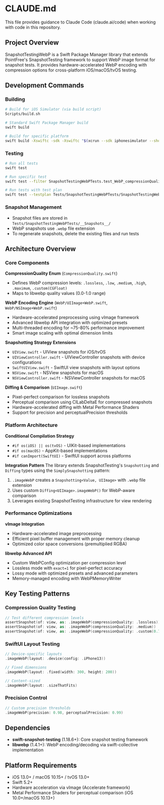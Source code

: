# CLAUDE.md

This file provides guidance to Claude Code (claude.ai/code) when working with code in this repository.

## Project Overview

SnapshotTestingWebP is a Swift Package Manager library that extends PointFree's SnapshotTesting framework to support WebP image format for snapshot tests. It provides hardware-accelerated WebP encoding with compression options for cross-platform iOS/macOS/tvOS testing.

## Development Commands

### Building

```bash
# Build for iOS Simulator (via build script)
Scripts/build.sh

# Standard Swift Package Manager build
swift build

# Build for specific platform
swift build -Xswiftc -sdk -Xswiftc "$(xcrun --sdk iphonesimulator --show-sdk-path)" -Xswiftc -target -Xswiftc "x86_64-apple-ios13.0-simulator"
```

### Testing

```bash
# Run all tests
swift test

# Run specific test
swift test --filter SnapshotTestingWebPTests.test_WebP_compressionQuality_lossless

# Run tests with test plan
swift test --testplan Tests/SnapshotTestingWebPTests/SnapshotTestingWebPTests.xctestplan
```

### Snapshot Management

- Snapshot files are stored in `Tests/SnapshotTestingWebPTests/__Snapshots__/`
- WebP snapshots use `.webp` file extension
- To regenerate snapshots, delete the existing files and run tests

## Architecture Overview

### Core Components

**CompressionQuality Enum** (`CompressionQuality.swift`)

- Defines WebP compression levels: `.lossless`, `.low`, `.medium`, `.high`, `.maximum`, `.custom(CGFloat)`
- Maps to libwebp quality values (0.0-1.0 range)

**WebP Encoding Engine** (`WebP/UIImage+WebP.swift`, `WebP/NSImage+WebP.swift`)

- Hardware-accelerated preprocessing using vImage framework
- Advanced libwebp API integration with optimized presets
- Multi-threaded encoding for ~75-80% performance improvement
- Smart image scaling with optimal dimension limits

**Snapshotting Strategy Extensions**

- `UIView.swift` - UIView snapshots for iOS/tvOS
- `UIViewController.swift` - UIViewController snapshots with device configurations
- `SwiftUIView.swift` - SwiftUI view snapshots with layout options
- `NSView.swift` - NSView snapshots for macOS
- `NSViewController.swift` - NSViewController snapshots for macOS

**Diffing & Comparison** (`UIImage.swift`)

- Pixel-perfect comparison for lossless snapshots
- Perceptual comparison using CILabDeltaE for compressed snapshots
- Hardware-accelerated diffing with Metal Performance Shaders
- Support for precision and perceptualPrecision thresholds

### Platform Architecture

**Conditional Compilation Strategy**

- `#if os(iOS) || os(tvOS)` - UIKit-based implementations
- `#if os(macOS)` - AppKit-based implementations
- `#if canImport(SwiftUI)` - SwiftUI support across platforms

**Integration Pattern**
The library extends SnapshotTesting's `Snapshotting` and `Diffing` types using the `SimplySnapshotting` pattern:

1. `.imageWebP` creates a `Snapshotting<Value, UIImage>` with `.webp` file extension
2. Uses custom `Diffing<UIImage>.imageWebP()` for WebP-aware comparison
3. Leverages existing SnapshotTesting infrastructure for view rendering

### Performance Optimizations

**vImage Integration**

- Hardware-accelerated image preprocessing
- Efficient pixel buffer management with proper memory cleanup
- Optimized color space conversions (premultiplied RGBA)

**libwebp Advanced API**

- Custom WebPConfig optimization per compression level
- Lossless mode with `exact=1` for pixel-perfect accuracy
- Lossy mode with optimized presets and advanced parameters
- Memory-managed encoding with WebPMemoryWriter

## Key Testing Patterns

### Compression Quality Testing

```swift
// Test different compression levels
assertSnapshot(of: view, as: .imageWebP(compressionQuality: .lossless))
assertSnapshot(of: view, as: .imageWebP(compressionQuality: .medium))
assertSnapshot(of: view, as: .imageWebP(compressionQuality: .custom(0.75)))
```

### SwiftUI Layout Testing

```swift
// Device-specific layouts
.imageWebP(layout: .device(config: .iPhone13))

// Fixed dimensions
.imageWebP(layout: .fixed(width: 300, height: 200))

// Content-sized
.imageWebP(layout: .sizeThatFits)
```

### Precision Control

```swift
// Custom precision thresholds
.imageWebP(precision: 0.98, perceptualPrecision: 0.99)
```

## Dependencies

- **swift-snapshot-testing** (1.18.6+): Core snapshot testing framework
- **libwebp** (1.4.1+): WebP encoding/decoding via swift-collective implementation

## Platform Requirements

- iOS 13.0+ / macOS 10.15+ / tvOS 13.0+
- Swift 5.2+
- Hardware acceleration via vImage (Accelerate framework)
- Metal Performance Shaders for perceptual comparison (iOS 10.0+/macOS 10.13+)